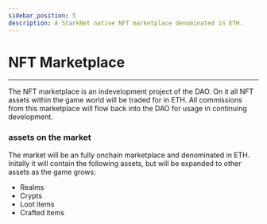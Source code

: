 ```yaml
---
sidebar_position: 5
description: A StarkNet native NFT marketplace denominated in ETH. 
---
```


# NFT Marketplace

---

The NFT marketplace is an indevelopment project of the DAO. On it all NFT assets within the game world will be traded for in ETH. All commissions from this marketplace will flow back into the DAO for usage in continuing development.

### assets on the market

The market will be an fully onchain marketplace and denominated in ETH. Initally it will contain the following assets, but will be expanded to other assets as the game grows:

- Realms
- Crypts
- Loot items
- Crafted items